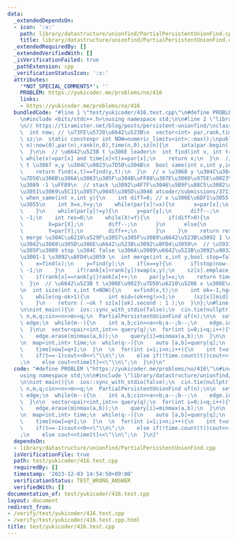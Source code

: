 ```yaml
---
data:
  _extendedDependsOn:
  - icon: ':x:'
    path: library/datastructure/unionfind/PartialPersistentUnionFind.cpp
    title: library/datastructure/unionfind/PartialPersistentUnionFind.cpp
  _extendedRequiredBy: []
  _extendedVerifiedWith: []
  _isVerificationFailed: true
  _pathExtension: cpp
  _verificationStatusIcon: ':x:'
  attributes:
    '*NOT_SPECIAL_COMMENTS*': ''
    PROBLEM: https://yukicoder.me/problems/no/416
    links:
    - https://yukicoder.me/problems/no/416
  bundledCode: "#line 1 \"test/yukicoder/416.test.cpp\"\n#define PROBLEM \"https://yukicoder.me/problems/no/416\"\
    \n#include <bits/stdc++.h>\nusing namespace std;\n\n#line 2 \"library/datastructure/unionfind/PartialPersistentUnionFind.cpp\"\
    \n// https://tiramister.net/blog/posts/persistent-unionfind/\nclass PartialPersistentUnionFind{\n\
    \  int now; // \u73FE\u5728\u6642\u523B\n  vector<int> par,rank,time;\n  vector<vector<pair<int,int>>>\
    \ sz;\n  static constexpr int NOW=numeric_limits<int>::max();\npublic:\n  PartialPersistentUnionFind(int\
    \ n):now(0),par(n),rank(n,0),time(n,0),sz(n){\n    iota(par.begin(),par.end(),0);\n\
    \  }\n\n  // \u6642\u523B t \u306E leader\n  int find(int x, int t=NOW){\n   \
    \ while(x!=par[x] and time[x]<t)x=par[x];\n    return x;\n  }\n  // \u6642\u523B\
    \ t \u3067 x,y \u304C\u9023\u7D50\u304B\n  bool same(int x,int y,int t=NOW){\n\
    \    return find(x,t)==find(y,t);\n  }\n  // x \u3068 y \u304C\u3044\u3064\u9023\
    \u7D50\u306B\u306A\u3063\u305F\u304B\uFF08\u307E\u3060\u975E\u9023\u7D50\u306A\
    \u3089 -1 \uFF09\n  // stack \u3092\u4F7F\u3046\u5B9F\u88C5\u3082\u8003\u3048\u305F\
    \u3051\u3069\u5C11\u3057\u9045\u305D\u3046 atcoder/submissions/37116694\n  int\
    \ when_same(int x,int y){\n    int diff=0; // x \u306E\u6DF1\u3055 - y \u306E\u6DF1\
    \u3055\n    int X=x,Y=y;\n    while(par[x]!=x){\n      x=par[x];\n      diff++;\n\
    \    }\n    while(par[y]!=y){\n      y=par[y];\n      diff--;\n    }\n    if(x!=y)return\
    \ -1;\n    int res=0;\n    while(X!=Y){\n      if(diff>0){\n        res=max(res,time[X]);\n\
    \        X=par[X];\n        diff--;\n      }\n      else{\n        res=max(res,time[Y]);\n\
    \        Y=par[Y];\n        diff++;\n      }\n    }\n    return res;\n  }\n  //\
    \ merge \u304C\u6210\u529F\u3057\u305F\u3089\u6642\u523B\u3092 1 \u9032\u3081\u305F\
    \u3042\u3068\u305D\u306E\u6642\u523B\u3092\u8FD4\u3059\n  // \u5931\u6557\u3057\
    \u305F\u3089 stop \u304C false \u306A\u3089\u6642\u523B\u3092\u9032\u3081\u3066\
    \u3001-1 \u3092\u8FD4\u3059 \n  int merge(int x,int y,bool stop=false){\n    now++;\n\
    \    x=find(x);\n    y=find(y);\n    if(x==y){\n      if(stop)now--;\n      return\
    \ -1;\n    }\n    if(rank[x]<rank[y])swap(x,y);\n    sz[x].emplace_back(now, size(x)+size(y));\n\
    \    if(rank[x]==rank[y])rank[x]++;\n    par[y]=x;\n    return time[y]=now;\n\
    \  }\n  // \u6642\u523B t \u306E\u9023\u7D50\u6210\u5206 x \u306E\u30B5\u30A4\u30BA\
    \n  int size(int x,int t=NOW){\n    x=find(x,t);\n    int ok=-1,ng=sz[x].size();\n\
    \    while(ng-ok>1){\n      int mid=(ok+ng)>>1;\n      (sz[x][mid].first <= t?ok:ng)=mid;\n\
    \    }\n    return ( ~ok ? sz[x][ok].second : 1 );\n  }\n};\n#line 6 \"test/yukicoder/416.test.cpp\"\
    \n\nint main(){\n  ios::sync_with_stdio(false);\n  cin.tie(nullptr);\n\n  int\
    \ n,m,q;cin>>n>>m>>q;\n  PartialPersistentUnionFind uf(n);\n\n  set<pair<int,int>>\
    \ edge;\n  while(m--){\n    int a,b;cin>>a>>b;a--;b--;\n    edge.insert(minmax(a,b));\n\
    \  }\n\n  vector<pair<int,int>> query(q);\n  for(int i=0;i<q;i++){\n    int a,b;cin>>a>>b;a--;b--;\n\
    \    edge.erase(minmax(a,b));\n    query[i]=minmax(a,b);\n  }\n\n  for(const auto&[a,b]:edge)uf.merge(a,b);\n\
    \n  map<int,int> time;\n  while(q--){\n    auto [a,b]=query[q];\n    int now=uf.merge(a,b);\n\
    \    time[now]=q+1;\n  }\n  \n  for(int i=1;i<n;i++){\n    int t=uf.when_same(0,i);\n\
    \    if(t==-1)cout<<0<<\"\\n\";\n    else if(!time.count(t))cout<<-1<<\"\\n\"\
    ;\n    else cout<<time[t]<<\"\\n\";\n  }\n}\n"
  code: "#define PROBLEM \"https://yukicoder.me/problems/no/416\"\n#include <bits/stdc++.h>\n\
    using namespace std;\n\n#include \"library/datastructure/unionfind/PartialPersistentUnionFind.cpp\"\
    \n\nint main(){\n  ios::sync_with_stdio(false);\n  cin.tie(nullptr);\n\n  int\
    \ n,m,q;cin>>n>>m>>q;\n  PartialPersistentUnionFind uf(n);\n\n  set<pair<int,int>>\
    \ edge;\n  while(m--){\n    int a,b;cin>>a>>b;a--;b--;\n    edge.insert(minmax(a,b));\n\
    \  }\n\n  vector<pair<int,int>> query(q);\n  for(int i=0;i<q;i++){\n    int a,b;cin>>a>>b;a--;b--;\n\
    \    edge.erase(minmax(a,b));\n    query[i]=minmax(a,b);\n  }\n\n  for(const auto&[a,b]:edge)uf.merge(a,b);\n\
    \n  map<int,int> time;\n  while(q--){\n    auto [a,b]=query[q];\n    int now=uf.merge(a,b);\n\
    \    time[now]=q+1;\n  }\n  \n  for(int i=1;i<n;i++){\n    int t=uf.when_same(0,i);\n\
    \    if(t==-1)cout<<0<<\"\\n\";\n    else if(!time.count(t))cout<<-1<<\"\\n\"\
    ;\n    else cout<<time[t]<<\"\\n\";\n  }\n}"
  dependsOn:
  - library/datastructure/unionfind/PartialPersistentUnionFind.cpp
  isVerificationFile: true
  path: test/yukicoder/416.test.cpp
  requiredBy: []
  timestamp: '2023-12-03 14:54:50+09:00'
  verificationStatus: TEST_WRONG_ANSWER
  verifiedWith: []
documentation_of: test/yukicoder/416.test.cpp
layout: document
redirect_from:
- /verify/test/yukicoder/416.test.cpp
- /verify/test/yukicoder/416.test.cpp.html
title: test/yukicoder/416.test.cpp
---
```

